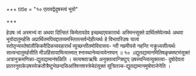+++
title = "१० एतावद्वेदुषस्त्वं भूयो"

+++

हेउषः त्वं अस्मभ्यं वा अथवा दित्सितं किमेतावदेव इच्छब्दएवकारार्थः अस्मिन्त्सूक्ते प्रार्थितमेवेत्यर्थः अथवा भूयोदातुमर्हसि अप्रार्थितमपियद्दातव्यमस्तितत्सर्वन्देहीत्यर्थः हे विभावरिउषः यात्वं स्तोतृभ्यस्तेषांलौकिकवैदिकव्यवहारार्थं व्युच्छन्तीतमोविवासय- न्ती नप्रमीयसे नहन्ति नक्रुध्यसीत्यर्थः सात्वन्दातुमर्हसीति मीञहिंसायामित्यस्मात् श्नास्थानेव्यत्ययेनश्यन् ॥ १० ॥द्युतद्यामानमितिषळृचमष्टमंसूक्तं अत्रानुक्रमणिका-द्युतद्यामानंषळिति । सत्यश्रवाऋषिः अनुक्तत्वान्त्रिष्टुप् उषस्यन्त्वित्युक्तत्वा- दुषोदेवता प्रातरनुवाकेउषस्येक्रतौत्रैष्टुभेछन्दसिआंश्विनशस्त्रेचेदंसूक्तं सूत्रितञ्च-द्युतद्यामानमुषोवाजेनेति ।